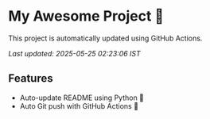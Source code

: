 # My Awesome Project 🚀

This project is automatically updated using GitHub Actions.

_Last updated: 2025-05-25 02:23:06 IST_

## Features
- Auto-update README using Python 🐍
- Auto Git push with GitHub Actions 🤖
